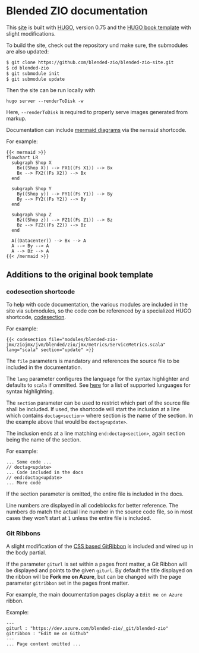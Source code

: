 # Blended ZIO documentation

This [site](http://blended-scala.org) is built with [HUGO](https://gohugo.io/), version 0.75 and the [HUGO book template](https://themes.gohugo.io/hugo-book/) with slight modifications.

To build the site, check out the repository und make sure, the submodules are also updated:

```bash
$ git clone https://github.com/blended-zio/blended-zio-site.git
$ cd blended-zio
$ git submodule init
$ git submodule update
```

Then the site can be run locally with

```
hugo server --renderToDisk -w
```

Here, `--renderToDisk` is required to properly serve images generated from markup.

Documentation can include [mermaid diagrams](http://mermaid-js.github.io/mermaid/) via the `mermaid` shortcode.

For example:

```
{{< mermaid >}}
flowchart LR
  subgraph Shop X
    Bx((Shop X)) --> FX1((Fs X1)) --> Bx
    Bx --> FX2((Fs X2)) --> Bx
  end

  subgraph Shop Y
    By((Shop y)) --> FY1((Fs Y1)) --> By
    By --> FY2((Fs Y2)) --> By
  end

  subgraph Shop Z
    Bz((Shop z)) --> FZ1((Fs Z1)) --> Bz
    Bz --> FZ2((Fs Z2)) --> Bz
  end

  A((Datacenter)) --> Bx --> A
  A --> By --> A
  A --> Bz --> A
{{< /mermaid >}}
```

## Additions to the original book template

### codesection shortcode

To help with code documentation, the various modules are included in the site via submodules, so the code con be referenced by a specialized HUGO shortcode, [codesection](https://github.com/blended-zio/blended-zio-site/blob/main/themes/book/layouts/shortcodes/codesection.html).

For example:

```
{{< codesection file="modules/blended-zio-jmx/ziojmx/jvm/blended/zio/jmx/metrics/ServiceMetrics.scala" lang="scala" section="update" >}}
```

The `file` parameters is mandatory and references the source file to be included in the documentation.

The `lang` parameter configures the language for the syntax highlighter and defaults to `scala` if ommitted. See [here](https://github.com/alecthomas/chroma#supported-languages) for a list of supported lunguages for syntax highlighting.

The `section` parameter can be used to restrict which part of the source file shall be included. If used, the shortcode will start the inclusion at a line which contains `doctag<section>` where section is the name of the section. In the example above that would be `doctag<update>`.

The inclusion ends at a line matching `end:doctag<section>`, again section being the name of the section.

For example:

```
... Some code ...
// doctag<update>
... Code included in the docs
// end:doctag<update>
... More code
```

If the section parameter is omitted, the entire file is included in the docs.

Line numbers are displayed in all codeblocks for better reference. The numbers do match the actual line number in the source code file, so in most cases they won't start at `1` unless the entire file is included.

### Git Ribbons

A slight modification of the [CSS based GitRibbon]( https://github.com/simonwhitaker/github-fork-ribbon-css) is included and wired up in the body partial.

If the parameter `giturl` is set within a pages front matter, a Git Ribbon will be displayed and points to the given `giturl`. By default the title displayed on the ribbon will be __Fork me on Azure__, but can be changed with the page parameter `gitribbon` set in the pages front matter.

For example, the main documentation pages display a `Edit me on Azure` ribbon.

Example:
```
---
giturl : "https://dev.azure.com/blended-zio/_git/blended-zio"
gitribbon : "Edit me on Github"
---
... Page content omitted ...
```
